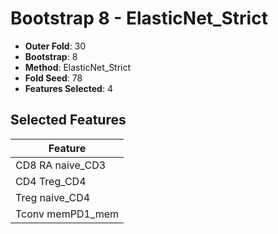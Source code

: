# Bootstrap 8 - ElasticNet_Strict

- **Outer Fold**: 30
- **Bootstrap**: 8
- **Method**: ElasticNet_Strict
- **Fold Seed**: 78
- **Features Selected**: 4

## Selected Features

| Feature |
|---------|
| CD8 RA naive_CD3 |
| CD4 Treg_CD4 |
| Treg naive_CD4 |
| Tconv memPD1_mem |

